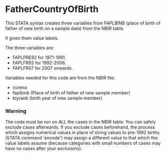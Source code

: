 # FatherCountryOfBirth
This STATA syntax creates three variables from FAPLBINB (place of birth of father of new birth on a sample date) from the NBIR table.

It gives them value labels.

The three variables are:
- FAPLPRE92 for 1971-1991.
- FAPLFR92 for 1992-2006.
- FAPLFR07 for 2007 onwards.

Variables needed for this code are from the NBIR file:
- coreno
- faplbinb (Place of birth of father of new sample member)
- biyranb (birth year of new sample member)
	
### Warning
The code must be run on ALL the cases in the NBIR table. You can safely exclude cases afterwards. If you exclude cases beforehand, the process which assigns numerical values in place of string values to pre-1992 births (STATA command 'encode') may assign a different value to that which the value labels assume (because categories with small numbers of cases may have no cases after your exclusions).
